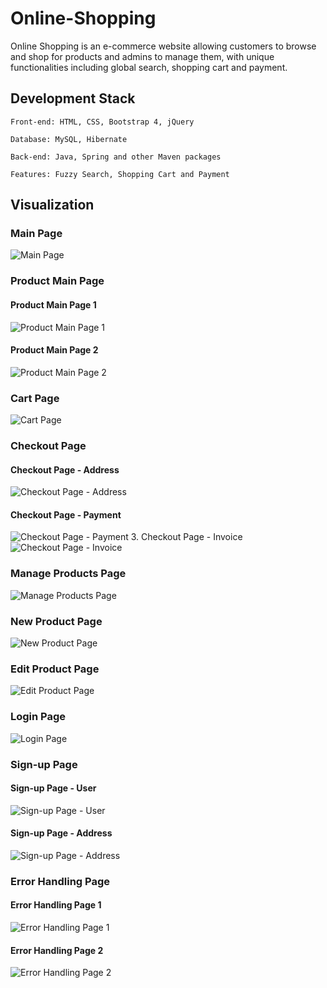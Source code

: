 # Online-Shopping
Online Shopping is an e-commerce website allowing customers to browse and shop for products and admins to manage them, with unique functionalities including global search, shopping cart and payment.


## Development Stack
```
Front-end: HTML, CSS, Bootstrap 4, jQuery

Database: MySQL, Hibernate

Back-end: Java, Spring and other Maven packages

Features: Fuzzy Search, Shopping Cart and Payment
```


## Visualization

### Main Page
![Main Page](https://github.com/Yrh7383111/Online-Shopping/blob/master/Visualizations/Main%20Page.png)

### Product Main Page
#### Product Main Page 1
![Product Main Page 1](https://github.com/Yrh7383111/Online-Shopping/blob/master/Visualizations/View%20Products%20%231.png)
#### Product Main Page 2
![Product Main Page 2](https://github.com/Yrh7383111/Online-Shopping/blob/master/Visualizations/View%20Products%20%232.png)

### Cart Page
![Cart Page](https://github.com/Yrh7383111/Online-Shopping/blob/master/Visualizations/Cart.png)

### Checkout Page
#### Checkout Page - Address
![Checkout Page - Address](https://github.com/Yrh7383111/Online-Shopping/blob/master/Visualizations/Checkout%20Address.png)
#### Checkout Page - Payment
![Checkout Page - Payment](https://github.com/Yrh7383111/Online-Shopping/blob/master/Visualizations/Checkout%20Payment.png)
3. Checkout Page - Invoice
![Checkout Page - Invoice](https://github.com/Yrh7383111/Online-Shopping/blob/master/Visualizations/Checkout%20Invoice.png)

### Manage Products Page
![Manage Products Page](https://github.com/Yrh7383111/Online-Shopping/blob/master/Visualizations/Manage%20Products.png)

### New Product Page
![New Product Page](https://github.com/Yrh7383111/Online-Shopping/blob/master/Visualizations/Add%20Product.png)

### Edit Product Page
![Edit Product Page](https://github.com/Yrh7383111/Online-Shopping/blob/master/Visualizations/Edit%20Product.png)

### Login Page
![Login Page](https://github.com/Yrh7383111/Online-Shopping/blob/master/Visualizations/Login.png)

### Sign-up Page
#### Sign-up Page - User
![Sign-up Page - User](https://github.com/Yrh7383111/Online-Shopping/blob/master/Visualizations/Signup%20User.png)
#### Sign-up Page - Address
![Sign-up Page - Address](https://github.com/Yrh7383111/Online-Shopping/blob/master/Visualizations/Signup%20Address.png)

### Error Handling Page
#### Error Handling Page 1
![Error Handling Page 1](https://github.com/Yrh7383111/Online-Shopping/blob/master/Visualizations/Error%20Handling%20%231.png)
#### Error Handling Page 2
![Error Handling Page 2](https://github.com/Yrh7383111/Online-Shopping/blob/master/Visualizations/Error%20Handling%20%232.png)

